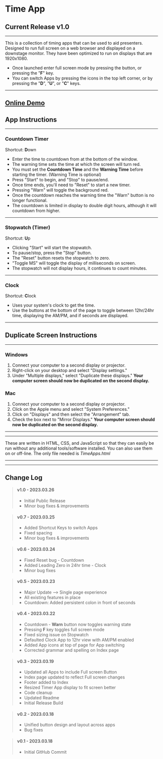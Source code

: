 # Time App

## Current Release v1.0

---

This is a collection of timing apps that can be used to aid presenters. Designed to run full screen on a web browser and displayed on a downstage monitor. They have been optimized to run on displays that are 1920x1080.

- Once launched enter full screen mode by pressing the button, or pressing the "**F**" key.
- You can switch Apps by pressing the icons in the top left corner, or by pressing the "**D**", "**U**", or "**C**" keys.

---
**[Online Demo](https://paulbuchan.github.io/TimeApps/TimeApps.html)**
---

## App Instructions

---

### Countdown Timer 
Shortcut: **D**own

- Enter the time to countdown from at the bottom of the window.
- The warning time sets the time at which the screen will turn red.
- You must set the <b>Countdown Time</b> and the <b>Warning Time</b> before starting the timer. (Warning Time is optional)
- Press "Start" to begin, and "Stop" to pause/end.
- Once time ends, you'll need to "Reset" to start a new timer.
- Pressing "Warn" will toggle the background red.
- Once the countdown reaches the warning time the "Warn" button is no longer functional.
- The countdown is limited in display to double digit hours,
  although it will countdown from higher.

---

### Stopwatch (Timer)
Shortcut: **U**p

- Clicking "Start" will start the stopwatch.
- To pause/stop, press the "Stop" button.
- The "Reset" button resets the stopwatch to zero.
- "Toggle MS" will toggle the display of milliseconds on screen.
- The stopwatch will not display hours, it continues to count minutes.

---

### Clock
Shortcut: **C**lock

- Uses your system's clock to get the time.
- Use the buttons at the bottom of the page to toggle between 12hr/24hr time, displaying the AM/PM, and if seconds are displayed.

---

## Duplicate Screen Instructions

---

### Windows

1. Connect your computer to a second display or projector.
2. Right-click on your desktop and select "Display settings."
3. Under "Multiple displays," select "Duplicate these displays."
   <b>Your computer screen should now be duplicated on the second display.</b>

### Mac

1. Connect your computer to a second display or projector.
2. Click on the Apple menu and select "System Preferences."
3. Click on "Displays" and then select the "Arrangement" tab.
4. Check the box next to "Mirror Displays."
   <b>Your computer screen should now be duplicated on the second display.</b>

---

---

These are written in HTML, CSS, and JavaScript so that they can easily be run without any additional tools/software installed. You can also use them on or off-line. The only file needed is <i>TimeApps.html</i>

---

---

## Change Log

> #### v1.0 - 2023.03.26
>
> - Initial Public Release
> - Minor bug fixes & improvements

> #### v0.7 - 2023.03.25
>
> - Added Shortcut Keys to switch Apps
> - Fixed spacing
> - Minor bug fixes & improvements

> #### v0.6 - 2023.03.24
>
> - Fixed Reset bug - Countdown
> - Added Leading Zero in 24hr time - Clock
> - Minor bug fixes

> #### v0.5 - 2023.03.23
>
> - Major Update --> Single page experience
> - All existing features in place
> - Countdown: Added persistent colon in front of seconds

> #### v0.4 - 2023.03.22
>
> - Countdown - <b>Warn</b> button now toggles warning state
> - Pressing <b>F</b> key toggles full screen mode
> - Fixed sizing issue on Stopwatch
> - Defaulted Clock App to 12hr view with AM/PM enabled
> - Added App icons at top of page for App switching
> - Corrected grammar and spelling on Index page

> #### v0.3 - 2023.03.19
>
> - Updated all Apps to include Full screen Button
> - Index page updated to reflect Full screen changes
> - Footer added to Index
> - Resized Timer App display to fit screen better
> - Code cleanup
> - Updated Readme
> - Initial Release Build

> #### v0.2 - 2023.03.18
>
> - Unified button design and layout across apps
> - Bug fixes

> #### v0.1 - 2023.03.18
>
> - Initial GitHub Commit
